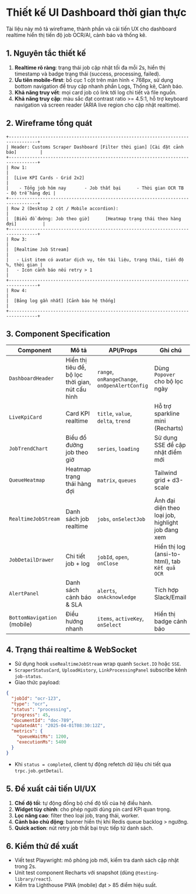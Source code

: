 # Thiết kế UI Dashboard thời gian thực

Tài liệu này mô tả wireframe, thành phần và cải tiến UX cho dashboard realtime hiển thị tiến độ job OCR/AI, cảnh báo và thống kê.

## 1. Nguyên tắc thiết kế

1. **Realtime rõ ràng**: trạng thái job cập nhật tối đa mỗi 2s, hiển thị timestamp và badge trạng thái (success, processing, failed).
2. **Ưu tiên mobile-first**: bố cục 1 cột trên màn hình < 768px, sử dụng bottom navigation để truy cập nhanh phần Logs, Thống kê, Cảnh báo.
3. **Khả năng truy vết**: mọi card job có link tới log chi tiết và file nguồn.
4. **Khả năng truy cập**: màu sắc đạt contrast ratio >= 4.5:1, hỗ trợ keyboard navigation và screen reader (ARIA live region cho cập nhật realtime).

## 2. Wireframe tổng quát

```
+---------------------------------------------------------------------------------+
| Header: Customs Scraper Dashboard [Filter thời gian] [Cài đặt cảnh báo]         |
+---------------------------------------------------------------------------------+
| Row 1:                                                                          |
|  [Live KPI Cards - Grid 2x2]                                                    |
|    - Tổng job hôm nay       - Job thất bại      - Thời gian OCR TB  - Độ trễ hàng đợi |
+---------------------------------------------------------------------------------+
| Row 2 (Desktop 2 cột / Mobile accordion):                                       |
|  [Biểu đồ đường: Job theo giờ]      [Heatmap trạng thái theo hàng đợi]          |
+---------------------------------------------------------------------------------+
| Row 3:                                                                          |
|  [Realtime Job Stream]                                                          |
|   - List item có avatar dịch vụ, tên tài liệu, trạng thái, tiến độ %, thời gian |
|   - Icon cảnh báo nếu retry > 1                                                 |
+---------------------------------------------------------------------------------+
| Row 4:                                                                          |
|  [Bảng log gần nhất] [Cảnh báo hệ thống]                                        |
+---------------------------------------------------------------------------------+
```

## 3. Component Specification

| Component | Mô tả | API/Props | Ghi chú |
| --- | --- | --- | --- |
| `DashboardHeader` | Hiển thị tiêu đề, bộ lọc thời gian, nút cấu hình | `range`, `onRangeChange`, `onOpenAlertConfig` | Dùng `Popover` cho bộ lọc ngày |
| `LiveKpiCard` | Card KPI realtime | `title`, `value`, `delta`, `trend` | Hỗ trợ sparkline mini (Recharts) |
| `JobTrendChart` | Biểu đồ đường job theo giờ | `series`, `loading` | Sử dụng SSE để cập nhật điểm mới |
| `QueueHeatmap` | Heatmap trạng thái hàng đợi | `matrix`, `queues` | Tailwind grid + d3-scale |
| `RealtimeJobStream` | Danh sách job realtime | `jobs`, `onSelectJob` | Ảnh đại diện theo loại job, highlight job đang xem |
| `JobDetailDrawer` | Chi tiết job + log | `jobId`, `open`, `onClose` | Hiển thị log (ansi-to-html), tab `Kết quả OCR` |
| `AlertPanel` | Danh sách cảnh báo & SLA | `alerts`, `onAcknowledge` | Tích hợp Slack/Email |
| `BottomNavigation` (mobile) | Điều hướng nhanh | `items`, `activeKey`, `onSelect` | Hiển thị badge cảnh báo |

## 4. Trạng thái realtime & WebSocket

- Sử dụng hook `useRealtimeJobStream` wrap quanh `Socket.IO` hoặc `SSE`.
- `ScraperStatusCard`, `UploadHistory`, `LinkProcessingPanel` subscribe kênh `job-status`.
- Giao thức payload:

```json
{
  "jobId": "ocr-123",
  "type": "ocr",
  "status": "processing",
  "progress": 45,
  "documentId": "doc-789",
  "updatedAt": "2025-04-01T08:30:12Z",
  "metrics": {
    "queueWaitMs": 1200,
    "executionMs": 5400
  }
}
```

- Khi `status = completed`, client tự động refetch dữ liệu chi tiết qua `trpc.job.getDetail`.

## 5. Đề xuất cải tiến UI/UX

1. **Chế độ tối**: tự động đồng bộ chế độ tối của hệ điều hành.
2. **Widget tùy chỉnh**: cho phép người dùng pin card KPI quan trọng.
3. **Lọc nâng cao**: filter theo loại job, trạng thái, worker.
4. **Cảnh báo chủ động**: banner hiển thị khi Redis queue backlog > ngưỡng.
5. **Quick action**: nút retry job thất bại trực tiếp từ danh sách.

## 6. Kiểm thử đề xuất

- Viết test Playwright: mô phỏng job mới, kiểm tra danh sách cập nhật trong 2s.
- Unit test component Recharts với snapshot (dùng `@testing-library/react`).
- Kiểm tra Lighthouse PWA (mobile) đạt > 85 điểm hiệu suất.

